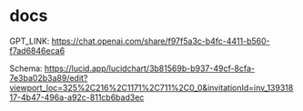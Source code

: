 # docs

GPT_LINK: <https://chat.openai.com/share/f97f5a3c-b4fc-4411-b560-f7ad6846eca6>

Schema: <https://lucid.app/lucidchart/3b81569b-b937-49cf-8cfa-7e3ba02b3a89/edit?viewport_loc=325%2C216%2C1171%2C711%2C0_0&invitationId=inv_13931817-4b47-496a-a92c-811cb6bad3ec>
